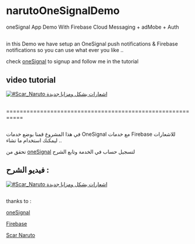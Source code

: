 # narutoOneSignalDemo
oneSignal App Demo With Firebase Cloud Messaging + adMobe + Auth 

##

in this Demo we have setup an OneSignal push notifications & Firebase notifications 
so you can use what ever you like ..

check [oneSignal](https://onesignal.com) to signup and follow me in the tutorial 



## video tutorial 

[![#Scar_Naruto اشعارات بشكل ومزايا جديدة](https://img.youtube.com/vi/aDI3hQVgkHQ/0.jpg)](https://www.youtube.com/watch?v=aDI3hQVgkHQ)

##

===========================================================

## 


في هذا المشروع قمنا بوضع خدمات OneSignal مع خدمات Firebase للاشعارات 
ليمكنك استخدام ما تشاء ..



تحقق من [oneSignal](https://onesignal.com) لتسجيل حساب في الخدمة وتابع الشرح 

## فيديو الشرح :

[![#Scar_Naruto اشعارات بشكل ومزايا جديدة](https://img.youtube.com/vi/aDI3hQVgkHQ/0.jpg)](https://www.youtube.com/watch?v=aDI3hQVgkHQ)

##

thanks to :

[oneSignal](https://onesignal.com)

[Firebase](https://firebase.google.com)

[Scar Naruto](https://twitter.com/Scar_Naruto)
